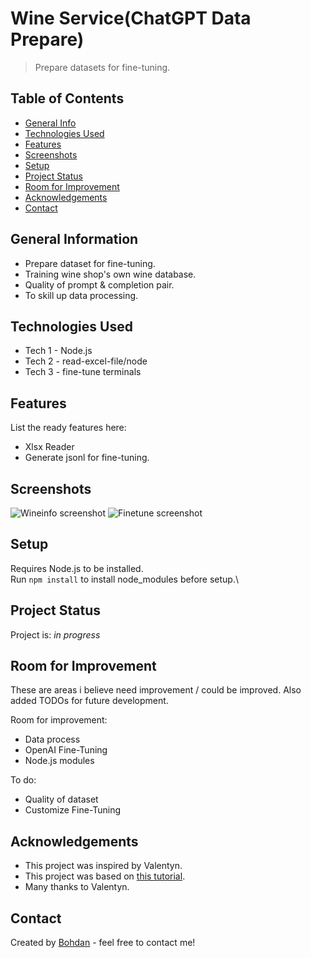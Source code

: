 # Wine Service(ChatGPT Data Prepare)

> Prepare datasets for fine-tuning.

## Table of Contents

- [General Info](#general-information)
- [Technologies Used](#technologies-used)
- [Features](#features)
- [Screenshots](#screenshots)
- [Setup](#setup)
- [Project Status](#project-status)
- [Room for Improvement](#room-for-improvement)
- [Acknowledgements](#acknowledgements)
- [Contact](#contact)

## General Information

- Prepare dataset for fine-tuning.
- Training wine shop's own wine database.
- Quality of prompt & completion pair.
- To skill up data processing.

## Technologies Used

- Tech 1 - Node.js
- Tech 2 - read-excel-file/node
- Tech 3 - fine-tune terminals

## Features

List the ready features here:

- Xlsx Reader
- Generate jsonl for fine-tuning.

## Screenshots

![Wineinfo screenshot](./img/screenshot-1.png)
![Finetune screenshot](./img/screenshot-2.png)

## Setup

Requires Node.js to be installed.\
Run `npm install` to install node_modules before setup.\

## Project Status

Project is: _in progress_

## Room for Improvement

These are areas i believe need improvement / could be improved. Also added TODOs for future development.

Room for improvement:

- Data process
- OpenAI Fine-Tuning
- Node.js modules

To do:

- Quality of dataset
- Customize Fine-Tuning

## Acknowledgements

- This project was inspired by Valentyn.
- This project was based on [this tutorial](https://platform.openai.com/docs/guides/fine-tuning).
- Many thanks to Valentyn.

## Contact

Created by [Bohdan](https://softdev629.github,io) - feel free to contact me!
